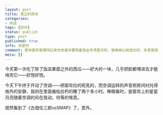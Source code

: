 ```yaml
---
layout: post
title: 真正的周末
categories:
- 闲话
tags: [杭州]
status: publish
type: post
published: true
info: 求是村
comment: 那块窗帘是硬闯过来的老婆非要陪着我去市场里买的，替换掉以前透光的，本来是很温馨的，可惜彼时时机不对……
meta: {}
---
```



今天第一次吃了除了饭店果盘之外的西瓜——好大的一块，几乎把脸都埋进去才能啃完它——好饱好饱。

今天下午终于开动了空调——把窗帘拉的死死的，而空调运转的声音把房间衬托得格外的安静，我则在里面摧枯拉朽的睡了两个多小时。睁眼看时，是窗帘上的星星月亮随着空调的风在晃动，何等的惬意。

居然看到了《古佃任三郎vsSMAP》了，意外。


